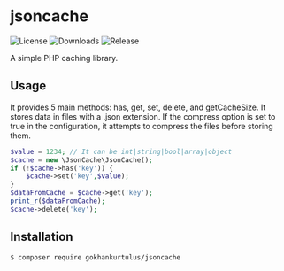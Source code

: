 # jsoncache
![License](https://img.shields.io/badge/License-MIT-blue.svg)
![Downloads](https://img.shields.io/github/downloads/gokhankurtulus/jsoncache/total.svg)
![Release](https://img.shields.io/github/v/release/gokhankurtulus/jsoncache.svg)

A simple PHP caching library.

## Usage
It provides 5 main methods: has, get, set, delete, and getCacheSize. It stores data in files with a .json extension. If the compress option is set to true in the configuration, it attempts to compress the files before storing them.

```php
$value = 1234; // It can be int|string|bool|array|object
$cache = new \JsonCache\JsonCache();
if (!$cache->has('key')) {
    $cache->set('key',$value);
}
$dataFromCache = $cache->get('key');
print_r($dataFromCache);
$cache->delete('key');
```

## Installation
```
$ composer require gokhankurtulus/jsoncache
```
